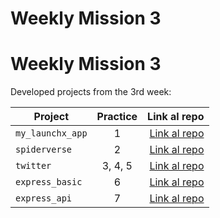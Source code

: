 # Weekly Mission 3

# Weekly Mission 3

Developed projects from the 3rd week:

| Project          | Practice |                                                         Link al repo |
| ---------------- | :------: | -------------------------------------------------------------------: |
| `my_launchx_app` |    1     | [Link al repo](https://github.com/Eholguin05) |
| `spiderverse`    |    2     |    [Link al repo](https://github.com/eholguin05/spiderverse) |
| `twitter`        | 3, 4, 5  |        [Link al repo](https://twitter.com/Eholguin05) |
| `express_basic`  |    6     |  [Link al repo](https://github.com/eholguin05/express_basic) |
| `express_api`    |    7     |    [Link al repo](https://github.com/eholguin05/express_api) |

